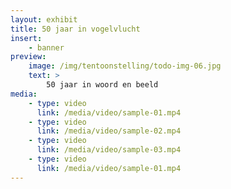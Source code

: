 ```yaml
---
layout: exhibit
title: 50 jaar in vogelvlucht
insert:
    - banner
preview: 
    image: /img/tentoonstelling/todo-img-06.jpg
    text: >
        50 jaar in woord en beeld
media:
    - type: video
      link: /media/video/sample-01.mp4
    - type: video
      link: /media/video/sample-02.mp4
    - type: video
      link: /media/video/sample-03.mp4
    - type: video
      link: /media/video/sample-01.mp4
---
```

